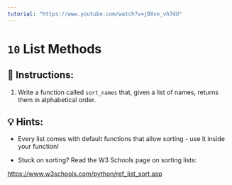 ```yaml
---
tutorial: "https://www.youtube.com/watch?v=jBXve_vh7dU"
---
```


# `10` List Methods

## 📝 Instructions:

1. Write a function called `sort_names` that, given a list of names, returns them in alphabetical order.

## 💡 Hints:

+ Every list comes with default functions that allow sorting - use it inside your function!

+ Stuck on sorting? Read the W3 Schools page on sorting lists:

https://www.w3schools.com/python/ref_list_sort.asp

